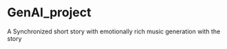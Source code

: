 # GenAI_project
A Synchronized short story with emotionally rich music generation with the story   
